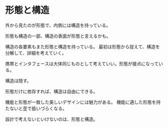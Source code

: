 # 形態と構造

外から見たのが形態で、内側には構造を持っている。

形態も構造の一部、構造の表面が形態と言えるかも。

構造の各要素もまた形態と構造を持っている。
最初は形態から捉えて、構造を分解して、詳細を考えていく。

携帯とインタフェースは大体同じものとして考えていい。形態が接点になっている。

構造は隠す。

形態だけに依存すれば、構造は自由にできる。

機能と形態が一致した美しいデザインには魅力がある。
機能に適した形態を持たないと歪で扱いづらくなる。

設計で考えないといけないのは、形態と構造。
